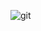 ![git](https://ss3.bdstatic.com/70cFv8Sh_Q1YnxGkpoWK1HF6hhy/it/u=312459968,365088979&fm=26&gp=0.jpg)
